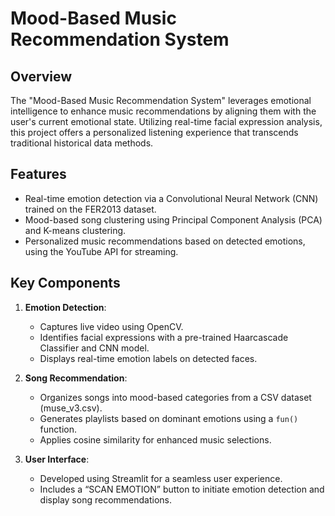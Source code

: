 # Mood-Based Music Recommendation System  

## Overview  
The "Mood-Based Music Recommendation System" leverages emotional intelligence to enhance music recommendations by aligning them with the user's current emotional state. Utilizing real-time facial expression analysis, this project offers a personalized listening experience that transcends traditional historical data methods.  

## Features  
- Real-time emotion detection via a Convolutional Neural Network (CNN) trained on the FER2013 dataset.  
- Mood-based song clustering using Principal Component Analysis (PCA) and K-means clustering.  
- Personalized music recommendations based on detected emotions, using the YouTube API for streaming.  

## Key Components  
1. **Emotion Detection**:  
   - Captures live video using OpenCV.  
   - Identifies facial expressions with a pre-trained Haarcascade Classifier and CNN model.  
   - Displays real-time emotion labels on detected faces.  

2. **Song Recommendation**:  
   - Organizes songs into mood-based categories from a CSV dataset (muse_v3.csv).  
   - Generates playlists based on dominant emotions using a `fun()` function.  
   - Applies cosine similarity for enhanced music selections.  

3. **User Interface**:  
   - Developed using Streamlit for a seamless user experience.  
   - Includes a “SCAN EMOTION” button to initiate emotion detection and display song recommendations.  

